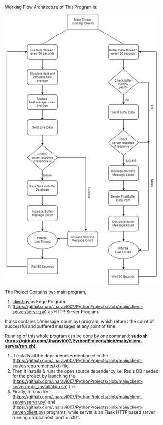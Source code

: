 Working Flow Architecture of This Program is:

![WorkFlow Architecture](./edge_program.png)

The Project Contains two main program, 
  1. [client.py](https://github.com/Jharavi007/PythonProjects/blob/main/client-server/client.py) as Edge Program.
  2. (https://github.com/Jharavi007/PythonProjects/blob/main/client-server/server.py) as HTTP Server Program.
  
 It also contains (./message_count.py) program, which returns the count of successful and buffered messages at any point of time.
 
 Running of this whole program can be done by one command:
  __sudo sh (https://github.com/Jharavi007/PythonProjects/blob/main/client-server/run.sh)__
  1. It installs all the dependencies mentioned in the (https://github.com/Jharavi007/PythonProjects/blob/main/client-server/requirements.txt) file.
  2. Then it installs & runs the open source dependency i.e. Redis DB needed for the project by launching the (https://github.com/Jharavi007/PythonProjects/blob/main/client-server/redis_installation.sh) file.
  3. Finally, It runs the (https://github.com/Jharavi007/PythonProjects/blob/main/client-server/server.py) and (https://github.com/Jharavi007/PythonProjects/blob/main/client-server/client.py) programs, while server is an Flask HTTP based server running on localhost, port = 5001.
